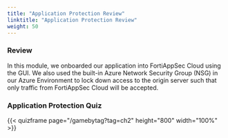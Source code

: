 ```yaml
---
title: "Application Protection Review"
linktitle: "Application Protection Review"
weight: 50
---
```


### Review 

In this module, we onboarded our application into FortiAppSec Cloud using the GUI.  We also used the built-in Azure Network Security Group (NSG) in our Azure Environment to lock down access to the origin server such that only traffic from FortiAppSec Cloud will be accepted.


### Application Protection Quiz

{{< quizframe page="/gamebytag?tag=ch2" height="800" width="100%" >}}